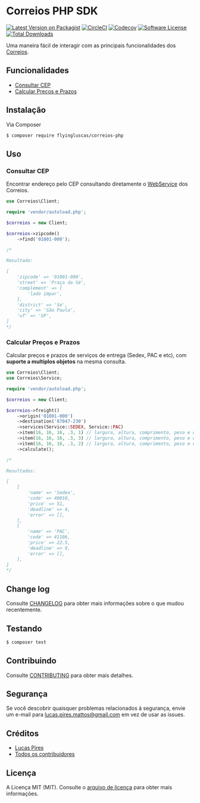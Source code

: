 # Correios PHP SDK

[![Latest Version on Packagist][ico-version]][link-packagist]
[![CircleCI][icon-circleci]][link-circleci]
[![Codecov][icon-codecov]][link-codecov]
[![Software License][ico-license]](LICENSE.md)
[![Total Downloads][ico-downloads]][link-downloads]

Uma maneira fácil de interagir com as principais funcionalidades dos [Correios](https://correios.com.br).

## Funcionalidades

- [Consultar CEP](#consultar-cep)
- [Calcular Preços e Prazos](#calcular-preços-e-prazos)

## Instalação

Via Composer

``` bash
$ composer require flyingluscas/correios-php
```

## Uso

### Consultar CEP

Encontrar endereço pelo CEP consultando diretamente o [WebService][correios-sigep] dos Correios.

``` php
use Correios\Client;

require 'vendor/autoload.php';

$correios = new Client;

$correios->zipcode()
    ->find('01001-000');

/*

Resultado:

[
    'zipcode' => '01001-000',
    'street' => 'Praça da Sé',
    'complement' => [
        'lado ímpar',
    ],
    'district' => 'Sé',
    'city' => 'São Paulo',
    'uf' => 'SP',
]
*/
```

### Calcular Preços e Prazos

Calcular preços e prazos de serviços de entrega (Sedex, PAC e etc), com **suporte a multiplos objetos** na mesma consulta.

``` php
use Correios\Client;
use Correios\Service;

require 'vendor/autoload.php';

$correios = new Client;

$correios->freight()
    ->origin('01001-000')
    ->destination('87047-230')
    ->services(Service::SEDEX, Service::PAC)
    ->item(16, 16, 16, .3, 1) // largura, altura, comprimento, peso e quantidade
    ->item(16, 16, 16, .3, 3) // largura, altura, comprimento, peso e quantidade
    ->item(16, 16, 16, .3, 2) // largura, altura, comprimento, peso e quantidade
    ->calculate();

/*

Resultados:

[
    [
        'name' => 'Sedex',
        'code' => 40010,
        'price' => 51,
        'deadline' => 4,
        'error' => [],
    ],
    [
        'name' => 'PAC',
        'code' => 41106,
        'price' => 22.5,
        'deadline' => 9,
        'error' => [],
    ],
]
*/
```

## Change log

Consulte [CHANGELOG](.github/CHANGELOG.md) para obter mais informações sobre o que mudou recentemente.

## Testando

``` bash
$ composer test
```

## Contribuindo

Consulte [CONTRIBUTING](.github/CONTRIBUTING.md) para obter mais detalhes.

## Segurança

Se você descobrir quaisquer problemas relacionados à segurança, envie um e-mail para lucas.pires.mattos@gmail.com em vez de usar as issues.

## Créditos

- [Lucas Pires][link-author]
- [Todos os contribuidores][link-contributors]

## Licença

A Licença MIT (MIT). Consulte o [arquivo de licença](LICENSE.md) para obter mais informações.

[ico-version]: https://img.shields.io/packagist/v/flyingluscas/correios-php.svg?style=flat-square
[ico-license]: https://img.shields.io/badge/license-MIT-brightgreen.svg?style=flat-square
[ico-downloads]: https://img.shields.io/packagist/dt/flyingluscas/correios-php.svg?style=flat-square
[icon-circleci]: https://img.shields.io/circleci/project/github/flyingluscas/correios-php.svg?style=flat-square
[icon-codecov]: https://img.shields.io/codecov/c/github/flyingluscas/correios-php.svg?style=flat-square

[link-circleci]: https://circleci.com/gh/flyingluscas/correios-php
[link-codecov]: https://codecov.io/gh/flyingluscas/correios-php
[link-packagist]: https://packagist.org/packages/flyingluscas/correios-php
[link-downloads]: https://packagist.org/packages/flyingluscas/correios-php
[link-author]: https://github.com/flyingluscas
[link-contributors]: ../../contributors

[correios-sigep]: https://apps.correios.com.br/SigepMasterJPA/AtendeClienteService/AtendeCliente?wsdl
